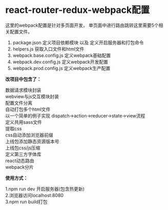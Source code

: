 # react-router-redux-webpack配置 #

这里的webpack配置是针对多页面开发， 单页面中进行路由跳转这里需要5个相关配置文件。
> 
1. package.json  定义项目依赖模块 以及 定义开启服务器和打包命令
2. helpers.js  获取入口文件和html文件
3. webpack.base.config.js  定义webpack基础配置
4. webpack.dev.config.js  定义webpack开发配置
5. webpack.prod.config.js  定义webpack生产配置

**改项目中包含了：**<br>
> 
  数据请求模块封装<br>
  webview与js交互模块封装<br>
  配置文件分离<br>
  自动打包多个html文件<br>
  以一个简单的例子实现 dispatch->action->reducer->state->view流程<br>
  定义共用sass文件<br>
  提取css<br>
  css自动添加浏览器前缀<br>
  上线包添加静态资源版本号<br>
  上线包css/js压缩<br>
  定义第三方字体库<br>
  react动态路由<br>
  webpack分片

**使用方式：**<br>
> 
1.npm run dev 开启服务器(包含热更新)<br>
2.浏览器访问localhost:8080<br>
3.npm run build打包


  